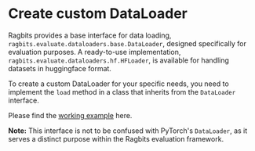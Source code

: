 # Create custom DataLoader

Ragbits provides a base interface for data loading, `ragbits.evaluate.dataloaders.base.DataLoader`, designed specifically for evaluation purposes. A ready-to-use implementation, `ragbits.evaluate.dataloaders.hf.HFLoader`, is available for handling datasets in huggingface format.

To create a custom DataLoader for your specific needs, you need to implement the `load` method in a class that inherits from the `DataLoader` interface.

Please find the [working example](optimize.md#define-the-data-loader) here.

**Note:** This interface is not to be confused with PyTorch's `DataLoader`, as it serves a distinct purpose within the Ragbits evaluation framework.
